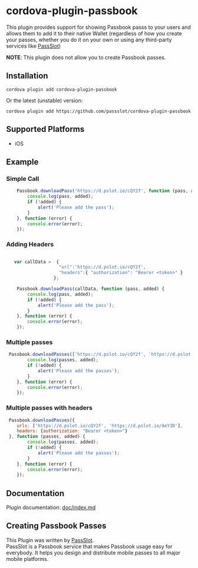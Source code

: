 # cordova-plugin-passbook

This plugin provides support for showing Passbook passs to your users and allows them to add it to their native Wallet (regardless of how you create your passes, whether you do it on your own or using any third-party services like [PassSlot](http://www.PassSlot.com))

**NOTE**: This plugin does not allow you to create Passbook passes.

## Installation

    cordova plugin add cordova-plugin-passbook

Or the latest (unstable) version:

    cordova plugin add https://github.com/passslot/cordova-plugin-passbook

## Supported Platforms

- iOS

## Example

### Simple Call

```javascript
    Passbook.downloadPass('https://d.pslot.io/cQY2f', function (pass, added) {
        console.log(pass, added);
        if (!added) {
            alert('Please add the pass');
        }
    }, function (error) {
        console.error(error);
    });
```

### Adding Headers

```javascript

   var callData =  {
                    "url":'https://d.pslot.io/cQY2f',
                    "headers":{ "authorization": "Bearer <token>" }
                  };

    Passbook.downloadPass(callData, function (pass, added) {
        console.log(pass, added);
        if (!added) {
            alert('Please add the pass');
        }
    }, function (error) {
        console.error(error);
    });
```

### Multiple passes

```javascript
 Passbook.downloadPasses(['https://d.pslot.io/cQY2f', 'https://d.pslot.io/AeY3D'], function (passes, added) {
        console.log(passes, added);
        if (!added) {
            alert('Please add the passes');
        }
    }, function (error) {
        console.error(error);
    });
```

### Multiple passes with headers

```javascript
 Passbook.downloadPasses({
    urls: ['https://d.pslot.io/cQY2f', 'https://d.pslot.io/AeY3D'],
    headers: {authorization: "Bearer <token>"}
 }, function (passes, added) {
        console.log(passes, added);
        if (!added) {
            alert('Please add the passes');
        }
    }, function (error) {
        console.error(error);
    });
```

## Documentation

Plugin documentation: [doc/index.md](doc/index.md)


## Creating Passbook Passes
This Plugin was written by [PassSlot](http://www.PassSlot.com).<br>
PassSlot is a Passbook service that makes Passbook usage easy for everybody. It helps you design and distribute mobile passes to all major mobile platforms.
